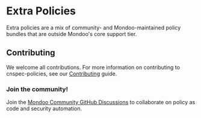 # Extra Policies

Extra policies are a mix of community- and Mondoo-maintained policy bundles that are outside Mondoo's core support tier.

## Contributing

We welcome all contributions. For more information on contributing to cnspec-policies, see our [Contributing](https://github.com/mondoohq/.github/blob/master/CONTRIBUTING.md) guide. 

### Join the community!

Join the [Mondoo Community GitHub Discussions](https://github.com/orgs/mondoohq/discussions) to collaborate on policy as code and security automation.